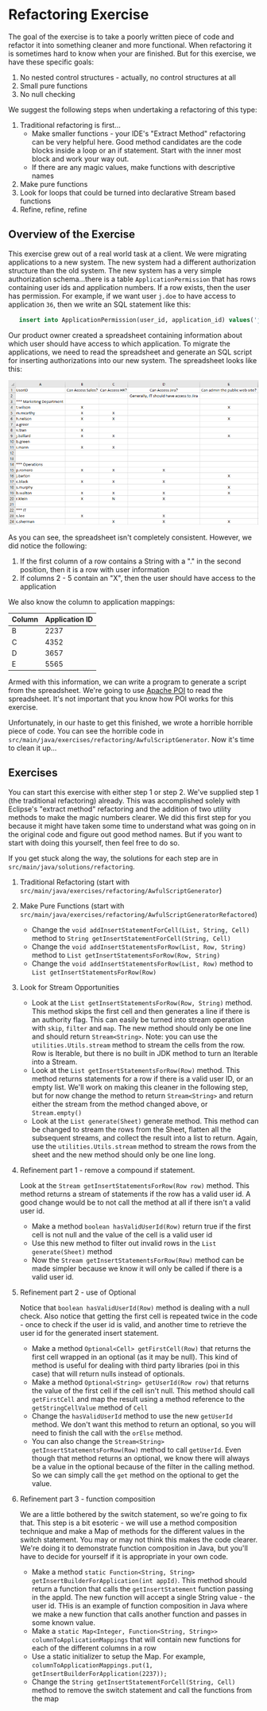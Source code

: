 # Refactoring Exercise

The goal of the exercise is to take a poorly written piece of code and refactor it into something cleaner and more functional.  When refactoring it is sometimes hard to know when your are finished.  But for this exercise, we have these specific goals:

1. No nested control structures - actually, no control structures at all
2. Small pure functions
3. No null checking

We suggest the following steps when undertaking a refactoring of this type:

1. Traditional refactoring is first...
   - Make smaller functions - your IDE's "Extract Method" refactoring can be very helpful here.  Good method candidates are the code blocks inside a loop or an if statement.  Start with the inner most block and work your way out.
   - If there are any magic values, make functions with descriptive names
2. Make pure functions
3. Look for loops that could be turned into declarative Stream based functions
4. Refine, refine, refine

## Overview of the Exercise

This exercise grew out of a real world task at a client.  We were migrating applications to a new system.  The new system had a different authorization structure than the old system.  The new system has a very simple authorization schema...there is a table `ApplicationPermission` that has rows containing user ids and application numbers.  If a row exists, then the user has permission.  For example, if we want user `j.doe` to have access to application `36`, then we write an SQL statement like this:

```sql
   insert into ApplicationPermission(user_id, application_id) values('j.doe', 36)
``` 

Our product owner created a spreadsheet containing information about which user should have access to which application. To migrate the applications, we need to read the spreadsheet and generate an SQL script for inserting authorizations into our new system. The spreadsheet looks like this:

![user spreadsheet](images/UserSpreadsheet.png)

As you can see, the spreadsheet isn't completely consistent.  However, we did notice the following:

1. If the first column of a row contains a String with a "." in the second position, then it is a row with user information
2. If columns 2 - 5 contain an "X", then the user should have access to the application

We also know the column to application mappings:

| Column | Application ID|
|--------|---------------|
| B | 2237 |
| C | 4352 |
| D | 3657 |
| E | 5565 |

Armed with this information, we can write a program to generate a script from the spreadsheet.  We're going to use [Apache POI](http://poi.apache.org/) to read the spreadsheet.  It's not important that you know how POI works for this exercise.

Unfortunately, in our haste to get this finished, we wrote a horrible horrible piece of code.  You can see the horrible code in `src/main/java/exercises/refactoring/AwfulScriptGenerator`. Now it's time to clean it up...
 
## Exercises

You can start this exercise with either step 1 or step 2.  We've supplied step 1 (the traditional refactoring) already.  This was accomplished solely with Eclipse's "extract method" refactoring and the addition of two utility methods to make the magic numbers clearer. We did this first step for you because it might have taken some time to understand what was going on in the original code and figure out good method names.  But if you want to start with doing this yourself, then feel free to do so.

If you get stuck along the way, the solutions for each step are in `src/main/java/solutions/refactoring`.

1. Traditional Refactoring (start with `src/main/java/exercises/refactoring/AwfulScriptGenerator`)

2. Make Pure Functions (start with `src/main/java/exercises/refactoring/AwfulScriptGeneratorRefactored`)

   - Change the `void addInsertStatementForCell(List, String, Cell)` method to `String getInsertStatementForCell(String, Cell)`
   - Change the `void addInsertStatementsForRow(List, Row, String)` method to `List getInsertStatementsForRow(Row, String)`
   - Change the `void addInsertStatementsForRow(List, Row)` method to `List getInsertStatementsForRow(Row)`

3. Look for Stream Opportunities

   - Look at the `List getInsertStatementsForRow(Row, String)` method. This method skips the first cell and then generates a line if there is an authority flag.  This can easily be turned into stream operation with `skip`, `filter` and `map`.  The new method should only be one line and should return `Stream<String>`. Note: you can use the `utilities.Utils.stream` method to stream the cells from the row.  Row is Iterable, but there is no built in JDK method to turn an Iterable into a Stream. 
   - Look at the `List getInsertStatementsForRow(Row)` method.  This method returns statements for a row if there is a valid user ID, or an empty list.  We'll work on making this cleaner in the following step, but for now change the method to return `Stream<String>` and return either the stream from the method changed above, or `Stream.empty()`
   - Look at the `List generate(Sheet)` generate method.  This method can be changed to stream the rows from the Sheet, flatten all the subsequent streams, and collect the result into a list to return.  Again, use the `utilities.Utils.stream` method to stream the rows from the sheet and the new method should only be one line long.

4. Refinement part 1 - remove a compound if statement.

   Look at the `Stream getInsertStatementsForRow(Row row)` method.  This method returns a stream of statements if the row has a valid user id.  A good change would be to not call the method at all if there isn't a valid user id.

   - Make a method `boolean hasValidUserId(Row)` return true if the first cell is not null and the value of the cell is a valid user id
   - Use this new method to filter out invalid rows in the `List generate(Sheet)` method
   - Now the `Stream getInsertStatementsForRow(Row)` method can be made simpler because we know it will only be called if there is a valid user id.

5. Refinement part 2 - use of Optional

   Notice that `boolean hasValidUserId(Row)` method is dealing with a null check.  Also notice that getting the first cell is repeated twice in the code - once to check if the user id is valid, and another time to retrieve the user id for the generated insert statement.
   
   - Make a method `Optional<Cell> getFirstCell(Row)` that returns the first cell wrapped in an optional (as it may be null).  This kind of method is useful for dealing with third party libraries (poi in this case) that will return nulls instead of optionals.
   - Make a method `Optional<String> getUserId(Row row)` that returns the value of the first cell if the cell isn't null.  This method should call `getFirstCell` and map the result using a method reference to the `getStringCellValue` method of `Cell`
   - Change the `hasValidUserId` method to use the new `getUserId` method.  We don't want this method to return an optional, so you will need to finish the call with the `orElse` method. 
   - You can also change the `Stream<String> getInsertStatementsForRow(Row)` method to call `getUserId`.  Even though that method returns an optional, we know there will always be a value in the optional because of the filter in the calling method.  So we can simply call the `get` method on the optional to get the value.

6. Refinement part 3 - function composition

   We are a little bothered by the switch statement, so we're going to fix that.  This step is a bit esoteric - we will use a method composition technique and make a Map of methods for the different values in the switch statement. You may or may not think this makes the code clearer.  We're doing it to demonstrate function composition in Java, but you'll have to decide for yourself if it is appropriate in your own code.
  
   - Make a method `static Function<String, String> getInsertBuilderForApplication(int appId)`.  This method should return a function that calls the `getInsertStatement` function passing in the appId.  The new function will accept a single String value - the user id.  THis is an example of function composition in Java where we make a new function that calls another function and passes in some known value.
   - Make a `static Map<Integer, Function<String, String>> columnToApplicationMappings` that will contain new functions for each of the different columns in a row
   - Use a static initializer to setup the Map.  For example, `columnToApplicationMappings.put(1, getInsertBuilderForApplication(2237));`
   - Change the `String getInsertStatementForCell(String, Cell)` method to remove the switch statement and call the functions from the map